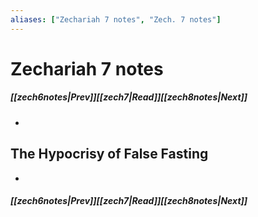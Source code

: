 ```yaml
---
aliases: ["Zechariah 7 notes", "Zech. 7 notes"]
---
```

# Zechariah 7 notes
##### <span class=arrow-left></span>[[zech6notes|Prev]]<span class=navigation-separator></span>[[zech7|Read]]<span class=navigation-separator></span>[[zech8notes|Next]]<span class=arrow-right></span>
- 
## The Hypocrisy of False Fasting
- 
##### <span class=arrow-left></span>[[zech6notes|Prev]]<span class=navigation-separator></span>[[zech7|Read]]<span class=navigation-separator></span>[[zech8notes|Next]]<span class=arrow-right></span>